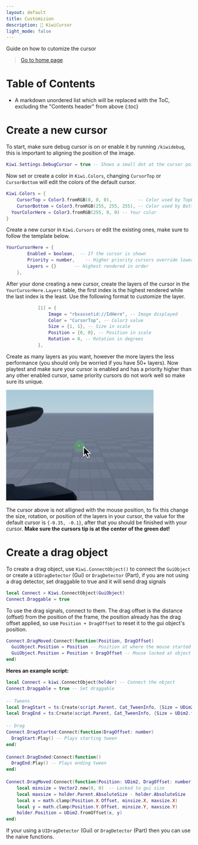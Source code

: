 ```yaml
---
layout: default
title: Customizion
description: 🥝 KiwiCursor
light_mode: false
---
```


Guide on how to cutomize the cursor

> [Go to home page](./)

# Table of Contents

* A markdown unordered list which will be replaced with the ToC, excluding the "Contents header" from above
{:toc}

# Create a new cursor

To start, make sure debug cursor is on or enable it by running ``/kiwidebug``, this is important to aligning the position of the image.

```lua
Kiwi.Settings.DebugCursor = true -- Shows a small dot at the cursor point
```

Now set or create a color in ``Kiwi.Colors``, changing ``CursorTop`` or ``CursorBottom`` will edit the colors of the default cursor.

```lua
Kiwi.Colors = {
	CursorTop = Color3.fromRGB(0, 0, 0),          -- Color used by TopLayer
	CursorBottom = Color3.fromRGB(255, 255, 255), -- Color used by BottomLayer
  YourColorHere = Color3.fromRGB(255, 0, 0) -- Your color
}
```

Create a new cursor in ``Kiwi.Cursors`` or edit the existing ones, make sure to follow the template below.

```lua
YourCursorHere = {
		Enabled = boolean,  -- If the cursor is shown
		Priority = number,    -- Higher priority cursors override lower priority cursors
		Layers = {}       -- Highest rendered in order
	},
```

After your done creating a new cursor, create the layers of the cursor in the ``YourCursorHere.Layers`` table, the first index is the highest rendered while the last index is the least. Use the following format to customize the layer.

```lua	
			[1] = {
				Image = "rbxassetid://IdHere", -- Image displayed
				Color = "CursorTop", -- Color3 value
				Size = {1, 1}, -- Size in scale
				Position = {0, 0}, -- Position in scale
				Rotation = 0, -- Rotation in degrees
			},
```

Create as many layers as you want, however the more layers the less performance (you should only be worried if you have 50+ layers). Now playtest and make sure your cursor is enabled and has a priority higher than any other enabled cursor, same priority cursors do not work well so make sure its unique.

![UnallignedCursor](https://raw.githubusercontent.com/TextibIe/kiwicursor/refs/heads/main/assets/images/unallignedcursor.png)

The cursor above is not alligned with the mouse position, to fix this change the size, rotation, or position of the layers in your cursor, the value for the default cursor is ``{-0.35, -0.1}``, after that you should be finished with your cursor. **Make sure the cursors tip is at the center of the green dot!**

# Create a drag object


To create a drag object, use ``Kiwi.ConnectObject()`` to connect the ``GuiObject`` or create a ``UIDragDetector`` (Gui) or ``DragDetector`` (Part), if you are not using a drag detector, set draggable to true and it will send drag signals

```lua
local Connect = Kiwi.ConnectObject(GuiObject)
Connect.Draggable = true
```

To use the drag signals, connect to them. The drag offset is the distance (offset) from the position of the frame, the position already has the drag offset applied, so use ``Position + DragOffset`` to reset it to the gui object's position.

```lua
Connect.DragMoved:Connect(function(Position, DragOffset)
  GuiObject.Position = Position -- Position at where the mouse started the grab
  GuiObject.Position = Position + DragOffset -- Mouse locked at object's position
end)
```

**Heres an example script:**

```lua
local Connect = kiwi.ConnectObject(holder) -- Connect the object
Connect.Draggable = true -- Set draggable

-- Tweens
local DragStart = ts:Create(script.Parent, Cat_TweenInfo, {Size = UDim2.fromScale(1, 0.7)})
local DragEnd = ts:Create(script.Parent, Cat_TweenInfo, {Size = UDim2.fromScale(1, 1)})

-- Drag
Connect.DragStarted:Connect(function(DragOffset: number) 
  DragStart:Play() -- Plays starting tween
end)

Connect.DragEnded:Connect(function() 
  DragEnd:Play() -- Plays ending tween
end)

Connect.DragMoved:Connect(function(Position: UDim2, DragOffset: number)
	local minsize = Vector2.new(0, 0)  -- Locked to gui size
	local maxsize = holder.Parent.AbsoluteSize - holder.AbsoluteSize
	local x = math.clamp(Position.X.Offset, minsize.X, maxsize.X)
	local y = math.clamp(Position.Y.Offset, minsize.Y, maxsize.Y)
	holder.Position = UDim2.fromOffset(x, y)
end)
```

If your using a ``UIDragDetector`` (Gui) or ``DragDetector`` (Part) then you can use the naive functions.

